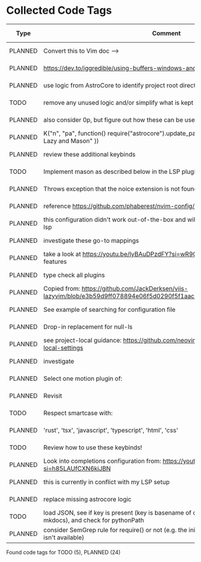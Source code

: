 # Collected Code Tags

| Type    | Comment                                                                                                                      | Last Edit   | Source File                                                                                                                                                                                 |
|---------|------------------------------------------------------------------------------------------------------------------------------|-------------|---------------------------------------------------------------------------------------------------------------------------------------------------------------------------------------------|
| PLANNED | Convert this to Vim doc -->                                                                                                  | 2024-01-27  | [doc/notes.md:3](https://github.com/KyleKing/nvim/blame/f37f69e1594420b3ffe3ff4f1e738032a5df9df2/doc/notes.md#L3)                                                                           |
| PLANNED | <https://dev.to/iggredible/using-buffers-windows-and-tabs-efficiently-in-vim-56jc>                                           | 2024-01-28  | [doc/notes.md:13](https://github.com/KyleKing/nvim/blame/1b7ddd52a930cbe10e2e9a398817046b3ad05a09/doc/notes.md#L13)                                                                         |
| PLANNED | use logic from AstroCore to identify project root directory                                                                  | 2024-02-02  | [lua/astro/rooter.lua:1](https://github.com/KyleKing/nvim/blame/2152dcee971ce67d6cab166f99cc094f8f1a74bc/lua/astro/rooter.lua#L1)                                                           |
| TODO    | remove any unused logic and/or simplify what is kept                                                                         | 2024-01-28  | [lua/astro/utils.lua:11](https://github.com/KyleKing/nvim/blame/1b7ddd52a930cbe10e2e9a398817046b3ad05a09/lua/astro/utils.lua#L11)                                                           |
| PLANNED | also consider 0p, but figure out how these can be useful first                                                               | 2024-02-02  | [lua/kyleking/keymaps.lua:16](https://github.com/KyleKing/nvim/blame/8d001f9096ea0084121918861a97b859310cf59a/lua/kyleking/keybinds.lua#L14)                                                |
| PLANNED | K("n", "<leader>pa", function() require("astrocore").update_packages() end, { desc = "Update Lazy and Mason" })              | 2024-02-05  | [lua/kyleking/keymaps.lua:48](https://github.com/KyleKing/nvim/blame/3fd0d95ef92eff615863f857b0195fa26a1d66e9/lua/kyleking/keybinds.lua#L49)                                                |
| PLANNED | review these additional keybinds                                                                                             | 2024-02-01  | [lua/kyleking/keymaps.lua:66](https://github.com/KyleKing/nvim/blame/e25faf56d74fed989793595dded50559262bfbd6/lua/kyleking/keybinds.lua#L57)                                                |
| TODO    | Implement mason as described below in the LSP plugin file                                                                    | 2024-02-09  | [lua/kyleking/plugins/_configs/lsp.lua:1](https://github.com/KyleKing/nvim/blame/167332a44724e01be0b03794eeee3a0cd470c7de/lua/kyleking/plugins/_configs/lsp.lua#L1)                         |
| PLANNED | Throws exception that the noice extension is not found                                                                       | 2024-02-09  | [lua/kyleking/plugins/bars-and-lines/lualine.lua:22](https://github.com/KyleKing/nvim/blame/main/lua/kyleking/plugins/bars-and-lines/lualine.lua#L22)                                      |
| PLANNED | reference https://github.com/phaberest/nvim-config/blob/main/lua/plugins/cmp.lua                                             | 2024-02-02  | [lua/kyleking/plugins/completion/nvim-cmp.lua:1](https://github.com/KyleKing/nvim/blame/90a13bbc5634e59fde0af8315146556389bf4938/lua/kyleking/plugins/completion/nvim-cmp.lua#L1)           |
| PLANNED | this configuration didn't work out-of-the-box and will need to revisit after configuring lsp                                 | 2024-02-03  | [lua/kyleking/plugins/completion/nvim-cmp.lua:58](https://github.com/KyleKing/nvim/blame/0da87263333d688b777113b6b257425569356a09/lua/kyleking/plugins/completion/nvim-cmp.lua#L58)         |
| PLANNED | investigate these go-to mappings                                                                                             | 2024-02-07  | [lua/kyleking/plugins/fuzzy-finder/telescope.lua:109](https://github.com/KyleKing/nvim/blame/5d8eb1c4cfde1b2d7937e2483b656c32fc2bfc37/lua/kyleking/plugins/fuzzy-finder/telescope.lua#L106) |
| PLANNED | take a look at https://youtu.be/IyBAuDPzdFY?si=wR9QTOa74HxQwIbT for fugitive features                                        | 2024-02-09  | [lua/kyleking/plugins/git/vim-fugitive.lua:1](https://github.com/KyleKing/nvim/blame/46944bf1225eea0df5b8cf35908825c9e30a91f4/lua/kyleking/plugins/git/vim-fugitive.lua#L1)                 |
| PLANNED | type check all plugins                                                                                                       | 2024-02-05  | [lua/kyleking/plugins/keybinding/which-key.lua:6](https://github.com/KyleKing/nvim/blame/6c148ebff8af8610ced06b27975fbf411dd966ef/lua/kyleking/plugins/keybinding/which-key.lua#L6)         |
| PLANNED | Copied from: https://github.com/JackDerksen/viis-lazyvim/blob/e3b59d9ff078894e06f5d0290f5f1aac2446437d/lua/plugins/mason.lua | 2024-02-09  | [lua/kyleking/plugins/lsp/mason.lua:3](https://github.com/KyleKing/nvim/blame/e37415c51ea56e0195553f4fed69acd90874e2da/lua/kyleking/plugins/lsp/mason.lua#L3)                               |
| PLANNED | See example of searching for configuration file                                                                              | 2024-01-31  | [lua/kyleking/plugins/lsp/none-ls.lua:1](https://github.com/KyleKing/nvim/blame/6d9bb7119f3382e02db824b3d3cd566682329dea/lua/kyleking/plugins/lsp/none-ls.lua#L1)                           |
| PLANNED | Drop-in replacement for null-ls                                                                                              | 2024-02-03  | [lua/kyleking/plugins/lsp/none-ls.lua:5](https://github.com/KyleKing/nvim/blame/0da87263333d688b777113b6b257425569356a09/lua/kyleking/plugins/lsp/none-ls.lua#L5)                           |
| PLANNED | see project-local guidance: https://github.com/neovim/nvim-lspconfig/wiki/Project-local-settings                             | 2024-02-02  | [lua/kyleking/plugins/lsp/nvim-lspconfig.lua:2](https://github.com/KyleKing/nvim/blame/d11aaa740f146c71259418937c1bbb01ba6fb3cd/lua/kyleking/plugins/lsp/nvim-lspconfig.lua#L2)             |
| PLANNED | investigate                                                                                                                  | 2024-02-03  | [lua/kyleking/plugins/marks/harpoon.lua:4](https://github.com/KyleKing/nvim/blame/0da87263333d688b777113b6b257425569356a09/lua/kyleking/plugins/marks/harpoon.lua#L4)                       |
| PLANNED | Select one motion plugin of:                                                                                                 | 2024-02-02  | [lua/kyleking/plugins/motion/README.md:3](https://github.com/KyleKing/nvim/blame/fee9041fb65390bc0ced650ccf321c6d638a6c3c/lua/kyleking/plugins/motion/README.md#L3)                         |
| PLANNED | Revisit                                                                                                                      | 2024-02-03  | [lua/kyleking/plugins/motion/leap.lua:4](https://github.com/KyleKing/nvim/blame/0da87263333d688b777113b6b257425569356a09/lua/kyleking/plugins/motion/leap.lua#L4)                           |
| TODO    | Respect smartcase with:                                                                                                      | 2024-02-03  | [lua/kyleking/plugins/search/hlslens.lua:23](https://github.com/KyleKing/nvim/blame/0da87263333d688b777113b6b257425569356a09/lua/kyleking/plugins/search/hlslens.lua#L18)                   |
| PLANNED | 'rust', 'tsx', 'javascript', 'typescript', 'html', 'css'                                                                     | 2024-02-09  | [lua/kyleking/plugins/syntax/treesitter.lua:44](https://github.com/KyleKing/nvim/blame/46944bf1225eea0df5b8cf35908825c9e30a91f4/lua/kyleking/plugins/syntax/treesitter.lua#L44)             |
| TODO    | Review how to use these keybinds!                                                                                            | 2024-02-03  | [lua/kyleking/plugins/syntax/treesitter.lua:70](https://github.com/KyleKing/nvim/blame/0da87263333d688b777113b6b257425569356a09/lua/kyleking/plugins/syntax/treesitter.lua#L94)             |
| PLANNED | Look into completions configuration from: https://youtu.be/oLpGahrsSGQ?si=h85LAUfCXN6kiJBN                                   | 2024-02-09  | [lua/kyleking/plugins/utility/noice.lua:1](https://github.com/KyleKing/nvim/blame/0eb6e140a4edad8104dfd6438e2d3acd369f2689/lua/kyleking/plugins/utility/noice.lua#L1)                       |
| PLANNED | this is currently in conflict with my LSP setup                                                                              | 2024-02-09  | [lua/kyleking/plugins/utility/noice.lua:27](https://github.com/KyleKing/nvim/blame/0eb6e140a4edad8104dfd6438e2d3acd369f2689/lua/kyleking/plugins/utility/noice.lua#L27)                     |
| PLANNED | replace missing astrocore logic                                                                                              | 2024-02-03  | [lua/kyleking/plugins/utility/nvim-notify.lua:15](https://github.com/KyleKing/nvim/blame/8081725ea6cc6920e739b712fdca72af1fef0be8/lua/kyleking/plugins/utility/nvim-notify.lua#L15)         |
| TODO    | load JSON, see if key is present (key is basename of current directory, e.g. mdformat-mkdocs), and check for pythonPath      | 2024-02-09  | [lua/kyleking/utils/system_utils.lua:28](https://github.com/KyleKing/nvim/blame/167332a44724e01be0b03794eeee3a0cd470c7de/lua/kyleking/utils/system_utils.lua#L28)                           |
| PLANNED | consider SemGrep rule for require() or not (e.g. the initial install will fail when telescope isn't available)               | 2024-02-01  | [run-semgrep.sh:10](https://github.com/KyleKing/nvim/blame/30f6d29da1ecdcc7f9ede368241a121b843bf2b8/run-semgrep.sh#L10)                                                                     |

Found code tags for TODO (5), PLANNED (24)

<!-- calcipy_skip_tags -->
